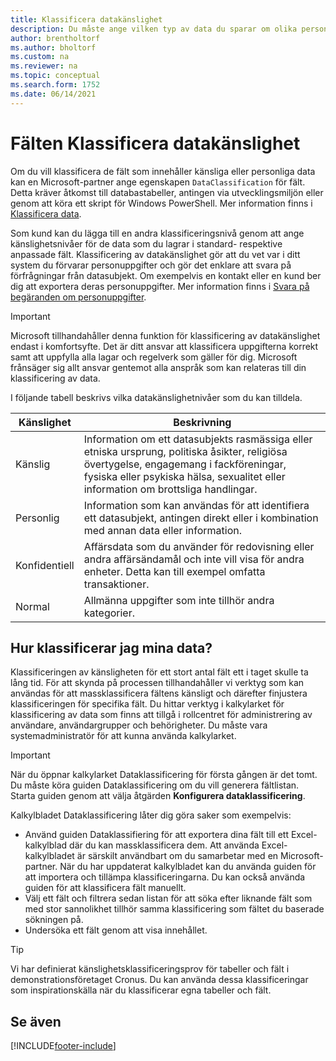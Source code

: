 ```yaml
---
title: Klassificera datakänslighet
description: Du måste ange vilken typ av data du sparar om olika personer så att du kan svara på begäranden från dessa (datasubjekten).
author: brentholtorf
ms.author: bholtorf
ms.custom: na
ms.reviewer: na
ms.topic: conceptual
ms.search.form: 1752
ms.date: 06/14/2021
---
```


# Fälten Klassificera datakänslighet

Om du vill klassificera de fält som innehåller känsliga eller personliga data kan en Microsoft-partner ange egenskapen ```DataClassification``` för fält. Detta kräver åtkomst till databastabeller, antingen via utvecklingsmiljön eller genom att köra ett skript för Windows PowerShell. Mer information finns i [Klassificera data](/dynamics365/business-central/dev-itpro/developer/devenv-classifying-data).  

Som kund kan du lägga till en andra klassificeringsnivå genom att ange känslighetsnivåer för de data som du lagrar i standard- respektive anpassade fält. Klassificering av datakänslighet gör att du vet var i ditt system du förvarar personuppgifter och gör det enklare att svara på förfrågningar från datasubjekt. Om exempelvis en kontakt eller en kund ber dig att exportera deras personuppgifter. Mer information finns i [Svara på begäranden om personuppgifter](admin-responding-to-requests-about-personal-data.md).

> [!Important]  
> Microsoft tillhandahåller denna funktion för klassificering av datakänslighet endast i komfortsyfte. Det är ditt ansvar att klassificera uppgifterna korrekt samt att uppfylla alla lagar och regelverk som gäller för dig. Microsoft frånsäger sig allt ansvar gentemot alla anspråk som kan relateras till din klassificering av data.  

I följande tabell beskrivs vilka datakänslighetnivåer som du kan tilldela.

|Känslighet|Beskrivning|
|----|----|
|Känslig | Information om ett datasubjekts rasmässiga eller etniska ursprung, politiska åsikter, religiösa övertygelse, engagemang i fackföreningar, fysiska eller psykiska hälsa, sexualitet eller information om brottsliga handlingar. |
|Personlig | Information som kan användas för att identifiera ett datasubjekt, antingen direkt eller i kombination med annan data eller information.|
|Konfidentiell | Affärsdata som du använder för redovisning eller andra affärsändamål och inte vill visa för andra enheter. Detta kan till exempel omfatta transaktioner.|
|Normal | Allmänna uppgifter som inte tillhör andra kategorier.|

## Hur klassificerar jag mina data?

Klassificeringen av känsligheten för ett stort antal fält ett i taget skulle ta lång tid. För att skynda på processen tillhandahåller vi verktyg som kan användas för att massklassificera fältens känsligt och därefter finjustera klassificeringen för specifika fält. Du hittar verktyg i kalkylarket för klassificering av data som finns att tillgå i rollcentret för administrering av användare, användargrupper och behörigheter. Du måste vara systemadministratör för att kunna använda kalkylarket.
 
> [!Important]  
> När du öppnar kalkylarket Dataklassificering för första gången är det tomt. Du måste köra guiden Dataklassificering om du vill generera fältlistan. Starta guiden genom att välja åtgärden **Konfigurera dataklassificering**.

Kalkylbladet Dataklassificering låter dig göra saker som exempelvis:  

* Använd guiden Dataklassifiering för att exportera dina fält till ett Excel-kalkylblad där du kan massklassificera dem. Att använda Excel-kalkylbladet är särskilt användbart om du samarbetar med en Microsoft-partner. När du har uppdaterat kalkylbladet kan du använda guiden för att importera och tillämpa klassificeringarna. Du kan också använda guiden för att klassificera fält manuellt.  
* Välj ett fält och filtrera sedan listan för att söka efter liknande fält som med stor sannolikhet tillhör samma klassificering som fältet du baserade sökningen på.  
* Undersöka ett fält genom att visa innehållet.  

> [!Tip]  
> Vi har definierat känslighetsklassificeringsprov för tabeller och fält i demonstrationsföretaget Cronus. Du kan använda dessa klassificeringar som inspirationskälla när du klassificerar egna tabeller och fält.

## Se även

<!-- [Classifying Data](/dynamics365/business-central/dev-itpro/developer/devenv-classifying-data) -->
[!INCLUDE[footer-include](includes/footer-banner.md)]